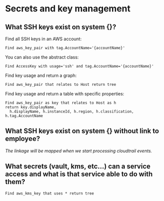 # Secrets and key management

## What SSH keys exist on system {}?

Find all SSH keys in an AWS account:

```j1ql
Find aws_key_pair with tag.AccountName='{accountName}'
```

You can also use the abstract class:

```j1ql
Find AccessKey with usage='ssh' and tag.AccountName='{accountName}'
```

Find key usage and return a graph:

```j1ql
Find aws_key_pair that relates to Host return tree
```

Find key usage and return a table with specific properties:

```j1ql
Find aws_key_pair as key that relates to Host as h
return key.displayName,
  h.displayName, h.instanceId, h.region, h.classification, h.tag.AccountName
```

## What SSH keys exist on system {} without link to employee?

_The linkage will be mapped when we start processing cloudtrail events._

## What secrets (vault, kms, etc...) can a service access and what is that service able to do with them?

```j1ql
Find aws_kms_key that uses * return tree
```
